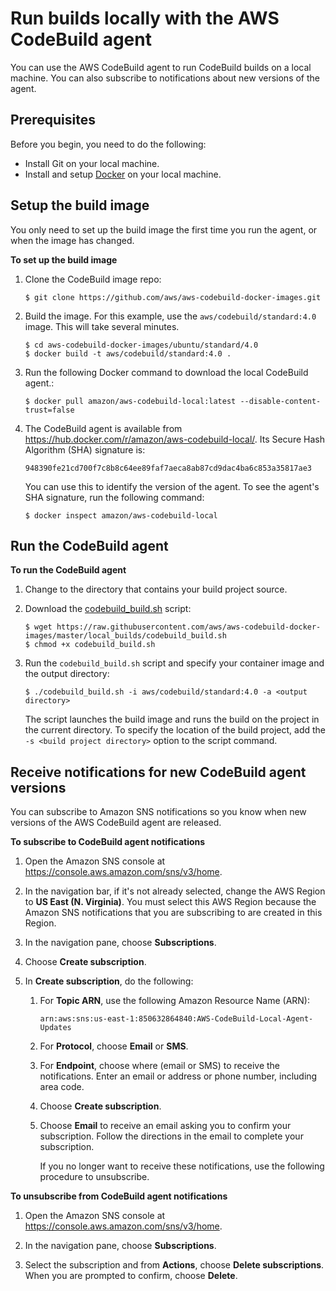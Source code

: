 # Run builds locally with the AWS CodeBuild agent<a name="use-codebuild-agent"></a>

You can use the AWS CodeBuild agent to run CodeBuild builds on a local machine\. You can also subscribe to notifications about new versions of the agent\. 

## Prerequisites<a name="use-codebuild-agent.prerequisites"></a>

Before you begin, you need to do the following:
+ Install Git on your local machine\.
+ Install and setup [Docker](https://www.docker.com/) on your local machine\.

## Setup the build image<a name="use-codebuild-agent.setup-image"></a>

You only need to set up the build image the first time you run the agent, or when the image has changed\.

**To set up the build image**

1. Clone the CodeBuild image repo:

   ```
   $ git clone https://github.com/aws/aws-codebuild-docker-images.git
   ```

1. Build the image\. For this example, use the `aws/codebuild/standard:4.0` image\. This will take several minutes\.

   ```
   $ cd aws-codebuild-docker-images/ubuntu/standard/4.0
   $ docker build -t aws/codebuild/standard:4.0 .
   ```

1. Run the following Docker command to download the local CodeBuild agent\.:

   ```
   $ docker pull amazon/aws-codebuild-local:latest --disable-content-trust=false
   ```

1. The CodeBuild agent is available from [https://hub\.docker\.com/r/amazon/aws\-codebuild\-local/](https://hub.docker.com/r/amazon/aws-codebuild-local/)\. Its Secure Hash Algorithm \(SHA\) signature is:

   ```
   948390fe21cd700f7c8b8c64ee89faf7aeca8ab87cd9dac4ba6c853a35817ae3
   ```

   You can use this to identify the version of the agent\. To see the agent's SHA signature, run the following command: 

   ```
   $ docker inspect amazon/aws-codebuild-local
   ```

## Run the CodeBuild agent<a name="use-codebuild-agent.run-agent"></a>

**To run the CodeBuild agent**

1. Change to the directory that contains your build project source\.

1. Download the [codebuild\_build\.sh](https://github.com/aws/aws-codebuild-docker-images/blob/master/local_builds/codebuild_build.sh) script:

   ```
   $ wget https://raw.githubusercontent.com/aws/aws-codebuild-docker-images/master/local_builds/codebuild_build.sh
   $ chmod +x codebuild_build.sh
   ```

1. Run the `codebuild_build.sh` script and specify your container image and the output directory: 

   ```
   $ ./codebuild_build.sh -i aws/codebuild/standard:4.0 -a <output directory>
   ```

   The script launches the build image and runs the build on the project in the current directory\. To specify the location of the build project, add the `-s <build project directory>` option to the script command\.

## Receive notifications for new CodeBuild agent versions<a name="receive-codebuild-agent-notifications"></a>

You can subscribe to Amazon SNS notifications so you know when new versions of the AWS CodeBuild agent are released\. 

**To subscribe to CodeBuild agent notifications**

1. Open the Amazon SNS console at [https://console\.aws\.amazon\.com/sns/v3/home](https://console.aws.amazon.com/sns/v3/home)\. 

1. In the navigation bar, if it's not already selected, change the AWS Region to **US East \(N\. Virginia\)**\. You must select this AWS Region because the Amazon SNS notifications that you are subscribing to are created in this Region\. 

1. In the navigation pane, choose **Subscriptions**\. 

1. Choose **Create subscription**\. 

1. In **Create subscription**, do the following: 

   1. For **Topic ARN**, use the following Amazon Resource Name \(ARN\): 

      ```
      arn:aws:sns:us-east-1:850632864840:AWS-CodeBuild-Local-Agent-Updates
      ```

   1. For **Protocol**, choose **Email** or **SMS**\. 

   1. For **Endpoint**, choose where \(email or SMS\) to receive the notifications\. Enter an email or address or phone number, including area code\. 

   1. Choose **Create subscription**\. 

   1. Choose **Email** to receive an email asking you to confirm your subscription\. Follow the directions in the email to complete your subscription\. 

      If you no longer want to receive these notifications, use the following procedure to unsubscribe\. 

**To unsubscribe from CodeBuild agent notifications**

1. Open the Amazon SNS console at [https://console\.aws\.amazon\.com/sns/v3/home](https://console.aws.amazon.com/sns/v3/home)\. 

1. In the navigation pane, choose **Subscriptions**\. 

1. Select the subscription and from **Actions**, choose **Delete subscriptions**\. When you are prompted to confirm, choose **Delete**\. 

 